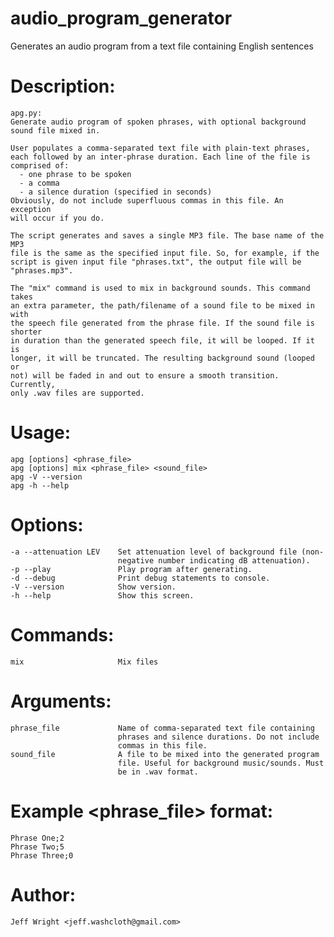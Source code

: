 # audio_program_generator
Generates an audio program from a text file containing English sentences

# Description:
    apg.py:
    Generate audio program of spoken phrases, with optional background
    sound file mixed in.

    User populates a comma-separated text file with plain-text phrases,
    each followed by an inter-phrase duration. Each line of the file is
    comprised of:
      - one phrase to be spoken
      - a comma
      - a silence duration (specified in seconds)
    Obviously, do not include superfluous commas in this file. An exception
    will occur if you do.

    The script generates and saves a single MP3 file. The base name of the MP3
    file is the same as the specified input file. So, for example, if the
    script is given input file "phrases.txt", the output file will be
    "phrases.mp3".

    The "mix" command is used to mix in background sounds. This command takes
    an extra parameter, the path/filename of a sound file to be mixed in with
    the speech file generated from the phrase file. If the sound file is shorter
    in duration than the generated speech file, it will be looped. If it is
    longer, it will be truncated. The resulting background sound (looped or
    not) will be faded in and out to ensure a smooth transition. Currently,
    only .wav files are supported.

# Usage:
    apg [options] <phrase_file>
    apg [options] mix <phrase_file> <sound_file>
    apg -V --version
    apg -h --help

# Options:
    -a --attenuation LEV    Set attenuation level of background file (non-
                            negative number indicating dB attenuation).
    -p --play               Play program after generating.
    -d --debug              Print debug statements to console.
    -V --version            Show version.
    -h --help               Show this screen.

# Commands:
    mix                     Mix files

# Arguments:
    phrase_file             Name of comma-separated text file containing
                            phrases and silence durations. Do not include
                            commas in this file.
    sound_file              A file to be mixed into the generated program
                            file. Useful for background music/sounds. Must
                            be in .wav format.

# Example <phrase_file> format:
    Phrase One;2
    Phrase Two;5
    Phrase Three;0

# Author:
    Jeff Wright <jeff.washcloth@gmail.com>